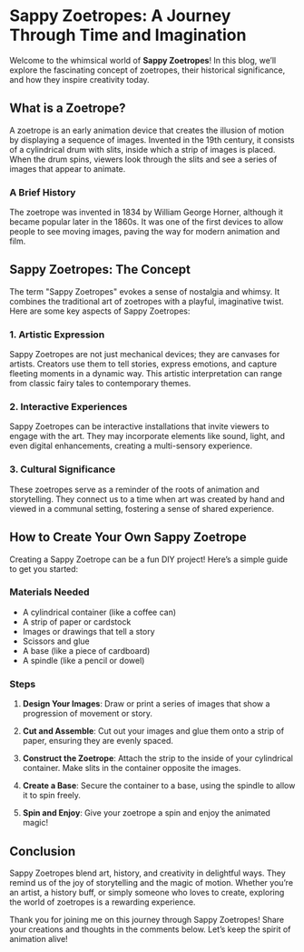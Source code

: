 # Sappy Zoetropes: A Journey Through Time and Imagination

Welcome to the whimsical world of **Sappy Zoetropes**! In this blog, we’ll explore the fascinating concept of zoetropes, their historical significance, and how they inspire creativity today. 

## What is a Zoetrope?

A zoetrope is an early animation device that creates the illusion of motion by displaying a sequence of images. Invented in the 19th century, it consists of a cylindrical drum with slits, inside which a strip of images is placed. When the drum spins, viewers look through the slits and see a series of images that appear to animate.

### A Brief History

The zoetrope was invented in 1834 by William George Horner, although it became popular later in the 1860s. It was one of the first devices to allow people to see moving images, paving the way for modern animation and film.

## Sappy Zoetropes: The Concept

The term "Sappy Zoetropes" evokes a sense of nostalgia and whimsy. It combines the traditional art of zoetropes with a playful, imaginative twist. Here are some key aspects of Sappy Zoetropes:

### 1. **Artistic Expression**

Sappy Zoetropes are not just mechanical devices; they are canvases for artists. Creators use them to tell stories, express emotions, and capture fleeting moments in a dynamic way. This artistic interpretation can range from classic fairy tales to contemporary themes.

### 2. **Interactive Experiences**

Sappy Zoetropes can be interactive installations that invite viewers to engage with the art. They may incorporate elements like sound, light, and even digital enhancements, creating a multi-sensory experience.

### 3. **Cultural Significance**

These zoetropes serve as a reminder of the roots of animation and storytelling. They connect us to a time when art was created by hand and viewed in a communal setting, fostering a sense of shared experience.

## How to Create Your Own Sappy Zoetrope

Creating a Sappy Zoetrope can be a fun DIY project! Here’s a simple guide to get you started:

### Materials Needed

- A cylindrical container (like a coffee can)
- A strip of paper or cardstock
- Images or drawings that tell a story
- Scissors and glue
- A base (like a piece of cardboard)
- A spindle (like a pencil or dowel)

### Steps

1. **Design Your Images**: Draw or print a series of images that show a progression of movement or story.
  
2. **Cut and Assemble**: Cut out your images and glue them onto a strip of paper, ensuring they are evenly spaced.

3. **Construct the Zoetrope**: Attach the strip to the inside of your cylindrical container. Make slits in the container opposite the images.

4. **Create a Base**: Secure the container to a base, using the spindle to allow it to spin freely.

5. **Spin and Enjoy**: Give your zoetrope a spin and enjoy the animated magic!

## Conclusion

Sappy Zoetropes blend art, history, and creativity in delightful ways. They remind us of the joy of storytelling and the magic of motion. Whether you’re an artist, a history buff, or simply someone who loves to create, exploring the world of zoetropes is a rewarding experience.

Thank you for joining me on this journey through Sappy Zoetropes! Share your creations and thoughts in the comments below. Let’s keep the spirit of animation alive!